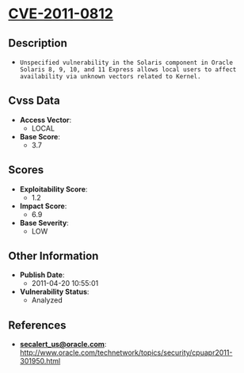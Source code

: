 
# [CVE-2011-0812](http://www.oracle.com/technetwork/topics/security/cpuapr2011-301950.html)

## Description

- `Unspecified vulnerability in the Solaris component in Oracle Solaris 8, 9, 10, and 11 Express allows local users to affect availability via unknown vectors related to Kernel.`

## Cvss Data

- **Access Vector**:
  - LOCAL
- **Base Score**:
  - 3.7

## Scores

- **Exploitability Score**:
  - 1.2
- **Impact Score**:
  - 6.9
- **Base Severity**:
  - LOW

## Other Information

- **Publish Date**:
  - 2011-04-20 10:55:01
- **Vulnerability Status**:
  - Analyzed

## References

- **secalert_us@oracle.com**: http://www.oracle.com/technetwork/topics/security/cpuapr2011-301950.html
